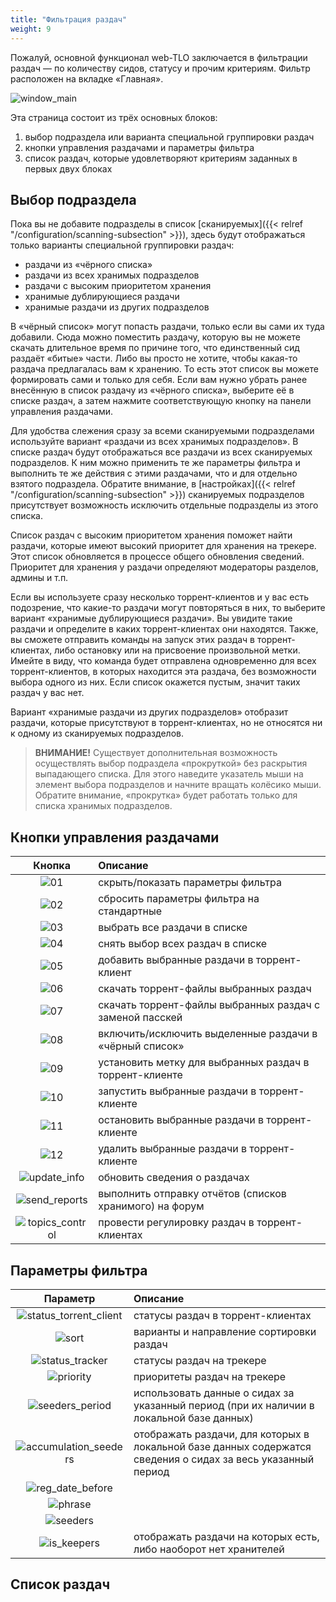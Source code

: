 ```yaml
---
title: "Фильтрация раздач"
weight: 9
---
```


Пожалуй, основной функционал web-TLO заключается в фильтрации раздач — по количеству сидов, статусу и прочим критериям.
Фильтр расположен на вкладке «Главная».

![window_main](https://user-images.githubusercontent.com/1829509/81906569-e4f92400-95df-11ea-86ca-7381ef081585.png)

Эта страница состоит из трёх основных блоков:

1. выбор подраздела или варианта специальной группировки раздач
2. кнопки управления раздачами и параметры фильтра
3. список раздач, которые удовлетворяют критериям заданных в первых двух блоках

## Выбор подраздела

Пока вы не добавите подразделы в список [сканируемых]({{< relref "/configuration/scanning-subsection" >}}),
здесь будут отображаться только варианты специальной группировки раздач:

* раздачи из «чёрного списка»
* раздачи из всех хранимых подразделов
* раздачи с высоким приоритетом хранения
* хранимые дублирующиеся раздачи
* хранимые раздачи из других подразделов

В «чёрный список» могут попасть раздачи, только если вы сами их туда добавили. Сюда можно поместить раздачу, которую вы
не можете скачать длительное время по причине того, что единственный сид раздаёт «битые» части. Либо вы просто не
хотите, чтобы какая-то раздача предлагалась вам к хранению. То есть этот список вы можете формировать сами и только для
себя. Если вам нужно убрать ранее внесённую в список раздачу из «чёрного списка», выберите её в списке раздач, а затем
нажмите соответствующую кнопку на панели управления раздачами.

Для удобства слежения сразу за всеми сканируемыми подразделами используйте вариант «раздачи из всех хранимых
подразделов». В списке раздач будут отображаться все раздачи из всех сканируемых подразделов. К ним можно применить те
же параметры фильтра и выполнить те же действия с этими раздачами, что и для отдельно взятого подраздела. Обратите
внимание, в [настройках]({{< relref "/configuration/scanning-subsection" >}}) сканируемых подразделов
присутствует возможность исключить отдельные подразделы из этого списка.

Список раздач с высоким приоритетом хранения поможет найти раздачи, которые имеют высокий приоритет для хранения на
трекере. Этот список обновляется в процессе общего обновления сведений. Приоритет для хранения у раздачи определяют
модераторы разделов, админы и т.п.

Если вы используете сразу несколько торрент-клиентов и у вас есть подозрение, что какие-то раздачи могут повторяться в
них, то выберите вариант «хранимые дублирующиеся раздачи». Вы увидите такие раздачи и определите в каких
торрент-клиентах они находятся. Также, вы сможете отправить команды на запуск этих раздач в торрент-клиентах, либо
остановку или на присвоение произвольной метки. Имейте в виду, что команда будет отправлена одновременно для всех
торрент-клиентов, в которых находится эта раздача, без возможности выбора одного из них. Если список окажется пустым,
значит таких раздач у вас нет.

Вариант «хранимые раздачи из других подразделов» отобразит раздачи, которые присутствуют в торрент-клиентах, но не
относятся ни к одному из сканируемых подразделов.

> **ВНИМАНИЕ!** Существует дополнительная возможность осуществлять выбор подраздела «прокруткой» без раскрытия
> выпадающего списка. Для этого наведите указатель мыши на элемент выбора подразделов и начните вращать колёсико мыши.
> Обратите внимание, «прокрутка» будет работать только для списка хранимых подразделов.

## Кнопки управления раздачами

|                                                         Кнопка                                                         | Описание                                                 |
|:----------------------------------------------------------------------------------------------------------------------:|:---------------------------------------------------------|
|       ![01](https://user-images.githubusercontent.com/1829509/81923760-99eb0b00-95f7-11ea-921c-1480891181d2.png)       | скрыть/показать параметры фильтра                        |
|       ![02](https://user-images.githubusercontent.com/1829509/81923807-a5d6cd00-95f7-11ea-8e4b-048dc416b9f6.png)       | сбросить параметры фильтра на стандартные                |
|       ![03](https://user-images.githubusercontent.com/1829509/81923822-acfddb00-95f7-11ea-836f-16c94e86dabe.png)       | выбрать все раздачи в списке                             |
|       ![04](https://user-images.githubusercontent.com/1829509/81923826-aec79e80-95f7-11ea-8d96-b8a720a776e9.png)       | снять выбор всех раздач в списке                         |
|       ![05](https://user-images.githubusercontent.com/1829509/81923832-b129f880-95f7-11ea-8437-d86edd5c93d2.png)       | добавить выбранные раздачи в торрент-клиент              |
|       ![06](https://user-images.githubusercontent.com/1829509/81923852-b71fd980-95f7-11ea-9279-9b47c2b552da.png)       | скачать торрент-файлы выбранных раздач                   |
|       ![07](https://user-images.githubusercontent.com/1829509/81923865-b9823380-95f7-11ea-912d-c04ed31b82e9.png)       | скачать торрент-файлы выбранных раздач с заменой пасскей |
|       ![08](https://user-images.githubusercontent.com/1829509/81923871-bb4bf700-95f7-11ea-9296-847acca878cf.png)       | включить/исключить выделенные раздачи в «чёрный список»  |
|       ![09](https://user-images.githubusercontent.com/1829509/81923875-bdae5100-95f7-11ea-90c2-419768ab2611.png)       | установить метку для выбранных раздач в торрент-клиенте  |
|       ![10](https://user-images.githubusercontent.com/1829509/81923882-bf781480-95f7-11ea-8fa9-9e100ba4375b.png)       | запустить выбранные раздачи в торрент-клиенте            |
|       ![11](https://user-images.githubusercontent.com/1829509/81923889-c2730500-95f7-11ea-8b88-86e2fa64c7b5.png)       | остановить выбранные раздачи в торрент-клиенте           |
|       ![12](https://user-images.githubusercontent.com/1829509/81923894-c4d55f00-95f7-11ea-94c8-b9245a821346.png)       | удалить выбранные раздачи в торрент-клиенте              |
|  ![update_info](https://user-images.githubusercontent.com/1829509/81923899-c737b900-95f7-11ea-9d9d-e964286c500e.png)   | обновить сведения о раздачах                             |
|  ![send_reports](https://user-images.githubusercontent.com/1829509/81923930-d4ed3e80-95f7-11ea-843b-31bfb2e68e30.png)  | выполнить отправку отчётов (списков хранимого) на форум  |
| ![topics_control](https://user-images.githubusercontent.com/1829509/81923936-d7e82f00-95f7-11ea-9630-bf77bb6d6fae.png) | провести регулировку раздач в торрент-клиентах           |

## Параметры фильтра

|                                                           Параметр                                                            | Описание                                                                                                     |
|:-----------------------------------------------------------------------------------------------------------------------------:|:-------------------------------------------------------------------------------------------------------------|
| ![status_torrent_client](https://user-images.githubusercontent.com/1829509/81932372-27812780-9605-11ea-8724-d540a5cf276f.png) | статусы раздач в торрент-клиентах                                                                            |
|         ![sort](https://user-images.githubusercontent.com/1829509/81932375-294aeb00-9605-11ea-86e1-4ae20d5f1346.png)          | варианты и направление сортировки раздач                                                                     |
|    ![status_tracker](https://user-images.githubusercontent.com/1829509/81932381-2cde7200-9605-11ea-9feb-5c985ce0fdd5.png)     | статусы раздач на трекере                                                                                    |
|       ![priority](https://user-images.githubusercontent.com/1829509/81932384-2d770880-9605-11ea-8f15-c270d8edb530.png)        | приоритеты раздач на трекере                                                                                 |
|    ![seeders_period](https://user-images.githubusercontent.com/1829509/81932388-2e0f9f00-9605-11ea-9ad9-1a98b83c65f8.png)     | использовать данные о сидах за указанный период (при их наличии в локальной базе данных)                     |
| ![accumulation_seeders](https://user-images.githubusercontent.com/1829509/81933028-1edd2100-9606-11ea-9748-b06ad8ef1a27.png)  | отображать раздачи, для которых в локальной базе данных содержатся сведения о сидах за весь указанный период |
|    ![reg_date_before](https://user-images.githubusercontent.com/1829509/81932390-2e0f9f00-9605-11ea-93dd-0e42ad07aca2.png)    |                                                                                                              |
|        ![phrase](https://user-images.githubusercontent.com/1829509/81932393-2ea83580-9605-11ea-85b4-0f6554f994ea.png)         |                                                                                                              |
|        ![seeders](https://user-images.githubusercontent.com/1829509/81932396-2ea83580-9605-11ea-9bc7-e24a6557544e.png)        |                                                                                                              |
|      ![is_keepers](https://user-images.githubusercontent.com/1829509/81933030-1f75b780-9606-11ea-80be-3a83d175ec2f.png)       | отображать раздачи на которых есть, либо наоборот нет хранителей                                             |

## Список раздач


